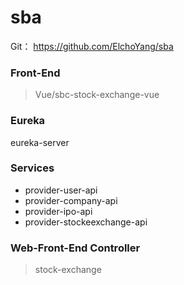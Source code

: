 # sba

Git： https://github.com/ElchoYang/sba

### Front-End
> Vue/sbc-stock-exchange-vue

### Eureka
eureka-server

### Services
- provider-user-api 
- provider-company-api 
- provider-ipo-api 
- provider-stockeexchange-api

### Web-Front-End Controller
> stock-exchange
